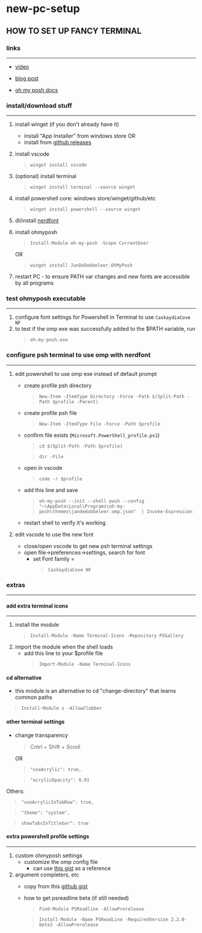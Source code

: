 # new-pc-setup

## HOW TO SET UP FANCY TERMINAL

### links
---
- [video](https://www.youtube.com/watch?v=VT2L1SXFq9U&t=1345s)

- [blog post](https://www.hanselman.com/blog/my-ultimate-powershell-prompt-with-oh-my-posh-and-the-windows-terminal)

- [oh my posh docs](https://ohmyposh.dev/docs/)


### install/download stuff
---
1. install winget (if you don't already have it)
   - install "App Installer" from windows store OR
   - install from [github releases](https://github.com/microsoft/winget-cli/releases)
1. install vscode
   >`winget install vscode`
1. (optional) install terminal
   >`winget install terminal --source winget`
1. install powershell core: windows store/winget/github/etc
   >`winget install powershell --source winget`

1. dl/install [nerdfont](https://github.com/ryanoasis/nerd-fonts/releases)

1. install ohmyposh
   >`Install-Module oh-my-posh -Scope CurrentUser`
   
   OR
   >`winget install JanDeDobbeleer.OhMyPosh`
1. restart PC - to ensure PATH var changes and new fonts are accessible by all programs

### test ohmyposh executable
---
1. configure font settings for Powershell in Terminal to use `CaskaydiaCove NF`
1. to test if the omp exe was successfully added to the $PATH variable, run
    >`oh-my-posh.exe`

### configure psh terminal to use omp with nerdfont
---

1. edit powershell to use omp exe instead of default prompt

   - create profile psh directory
      >`New-Item -ItemType Directory -Force -Path $(Split-Path -Path $profile -Parent)`
   - create profile psh file
      >`New-Item -ItemType File -Force -Path $profile`
   - confirm file exists (`Microsoft.PowerShell_profile.ps1`)
      >`cd $(Split-Path -Path $profile)`
      
      >`dir -File`
   - open in vscode
      >`code -r $profile`
   - add this line and save
      >`oh-my-posh --init --shell pwsh --config "~\AppData\Local\Programs\oh-my-posh\themes\jandedobbeleer.omp.json"  | Invoke-Expression`
   - restart shell to verify it's working
1. edit vscode to use the new font
   - close/open vscode to get new psh terminal settings
   - open file->preferences->settings, search for font
     - set Font family = 
        >`CaskaydiaCove NF`

### extras
---

#### add extra terminal icons
---
1. install the module
    >`Install-Module -Name Terminal-Icons -Repository PSGallery`
1. import the module when the shell loads
    - add this line to your $profile file
        >`Import-Module -Name Terminal-Icons`

#### cd alternative
- this module is an alternative to cd "change-directory" that learns common paths
>`Install-Module z -AllowClobber`

#### other terminal settings
- change transparency
      
   >Cntrl + Shift + Scroll

   OR
   >`"useAcrylic": true,`

   >`"acrylicOpacity": 0.01`

Others:

>`"useAcrylicInTabRow": true,`

>`"theme": "system",`

>`showTabsInTitlebar": true`

#### extra powershell profile settings
---
1. custom ohmyposh settings
   - customize the omp config file
        - can use [this gist](https://gist.github.com/shanselman/1f69b28bfcc4f7716e49eb5bb34d7b2c?WT.mc_id=-blog-scottha) as a reference
1. argument completers, etc
   - copy from this [github gist](https://gist.github.com/shanselman/25f5550ad186189e0e68916c6d7f44c3)
   - how to get psreadline beta (if still needed)
       >`Find-Module PSReadline -AllowPrerelease`

       >`Install-Module -Name PSReadLine -RequiredVersion 2.2.0-beta3 -AllowPrerelease`